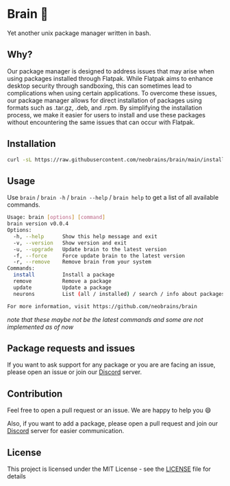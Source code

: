 # Brain 🧠

Yet another unix package manager written in bash.

## Why?

Our package manager is designed to address issues that may arise when using packages installed through Flatpak. While Flatpak aims to enhance desktop security through sandboxing, this can sometimes lead to complications when using certain applications. To overcome these issues, our package manager allows for direct installation of packages using formats such as .tar.gz, .deb, and .rpm. By simplifying the installation process, we make it easier for users to install and use these packages without encountering the same issues that can occur with Flatpak.

## Installation

```bash
curl -sL https://raw.githubusercontent.com/neobrains/brain/main/install.sh | bash
```

## Usage

Use `brain` / `brain -h` / `brain --help` / `brain help` to get a list of all available commands.

```sh
Usage: brain [options] [command]
brain version v0.0.4
Options:
  -h, --help      Show this help message and exit
  -v, --version   Show version and exit
  -u, --upgrade   Update brain to the latest version
  -f, --force     Force update brain to the latest version
  -r, --remove    Remove brain from your system
Commands:
  install         Install a package
  remove          Remove a package
  update          Update a package
  neurons         List (all / installed) / search / info about packages

For more information, visit https://github.com/neobrains/brain
```

_note that these maybe not be the latest commands and some are not implemented as of now_

## Package requests and issues
If you want to ask support for any package or you are are facing an issue, please open an issue or join our [Discord](https://discord.gg/xEEpJvE9py) server.

## Contribution

Feel free to open a pull request or an issue. We are happy to help you :smile:

Also, if you want to add a package, please open a pull request and join our [Discord](https://discord.gg/xEEpJvE9py) server for easier communication.

## License

This project is licensed under the MIT License - see the [LICENSE](LICENSE) file for details
